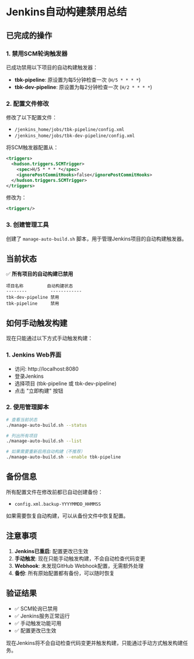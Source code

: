 # Jenkins自动构建禁用总结

## 已完成的操作

### 1. 禁用SCM轮询触发器
已成功禁用以下项目的自动构建触发器：

- **tbk-pipeline**: 原设置为每5分钟检查一次 (`H/5 * * * *`)
- **tbk-dev-pipeline**: 原设置为每2分钟检查一次 (`H/2 * * * *`)

### 2. 配置文件修改
修改了以下配置文件：
- `/jenkins_home/jobs/tbk-pipeline/config.xml`
- `/jenkins_home/jobs/tbk-dev-pipeline/config.xml`

将SCM触发器配置从：
```xml
<triggers>
  <hudson.triggers.SCMTrigger>
    <spec>H/5 * * * *</spec>
    <ignorePostCommitHooks>false</ignorePostCommitHooks>
  </hudson.triggers.SCMTrigger>
</triggers>
```

修改为：
```xml
<triggers/>
```

### 3. 创建管理工具
创建了 `manage-auto-build.sh` 脚本，用于管理Jenkins项目的自动构建触发器。

## 当前状态

✅ **所有项目的自动构建已禁用**

```
项目名称         自动构建状态
--------         ------------   
tbk-dev-pipeline 禁用         
tbk-pipeline     禁用         
```

## 如何手动触发构建

现在只能通过以下方式手动触发构建：

### 1. Jenkins Web界面
- 访问: http://localhost:8080
- 登录Jenkins
- 选择项目 (tbk-pipeline 或 tbk-dev-pipeline)
- 点击 "立即构建" 按钮

### 2. 使用管理脚本
```bash
# 查看当前状态
./manage-auto-build.sh --status

# 列出所有项目
./manage-auto-build.sh --list

# 如果需要重新启用自动构建（不推荐）
./manage-auto-build.sh --enable tbk-pipeline
```

## 备份信息

所有配置文件在修改前都已自动创建备份：
- `config.xml.backup-YYYYMMDD_HHMMSS`

如果需要恢复自动构建，可以从备份文件中恢复配置。

## 注意事项

1. **Jenkins已重启**: 配置更改已生效
2. **手动触发**: 现在只能手动触发构建，不会自动检查代码变更
3. **Webhook**: 未发现GitHub Webhook配置，无需额外处理
4. **备份**: 所有原始配置都有备份，可以随时恢复

## 验证结果

- ✅ SCM轮询已禁用
- ✅ Jenkins服务正常运行
- ✅ 手动触发功能可用
- ✅ 配置更改已生效

现在Jenkins将不会自动检查代码变更并触发构建，只能通过手动方式触发构建任务。
